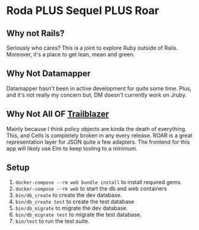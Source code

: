 # Roda PLUS Sequel PLUS Roar

## Why not Rails?

Seriously who cares? 
This is a joint to explore Ruby outside of Rails.
Moreover, it's a place to get lean, mean and green.

## Why Not Datamapper

Datamapper hasn't been in active development for quite some time. 
Plus, and it's not really my concern but, DM doesn't currently work on Jruby.

## Why Not All OF [Trailblazer][1]

Mainly because I think policy objects are kinda the death of everything. 
This, and Cells is completely broken in any every release. 
ROAR is a great representation layer for JSON quite a few adapters. 
The frontend for this app will likely use Elm to keep tooling to a minimum.

## Setup

1. `docker-compose --rm web bundle install` to install required gems.
1. `docker-compose --rm web` to start the db and web containers
1. `bin/db_create` to create the dev database.
1. `bin/db_create test` to create the test database
1. `bin/db_migrate` to migrate the dev database.
1. `bin/db_migrate test` to migrate the test database.
1. `bin/test` to run the test suite.

[1]: https://github.com/trailblazer/trailblazer
